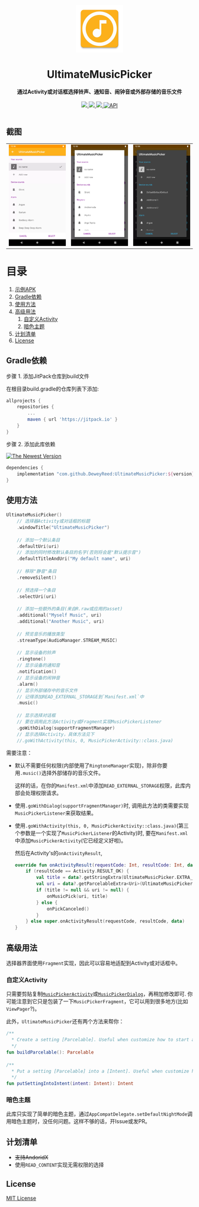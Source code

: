 <div align="center">
  <img src="https://github.com/DeweyReed/UltimateMusicPicker/blob/master/art/ic_launcher-web.webp?raw=true" height="128" />
</div>

<h1 align="center">UltimateMusicPicker</h1>

<div align="center">
  <strong>通过Activity或对话框选择铃声、通知音、闹钟音或外部存储的音乐文件</strong>
</div>
</br>
<div align="center">
    <a href="https://android-arsenal.com/details/1/7141">
        <img src="https://img.shields.io/badge/Android%20Arsenal-UltimateMusicPicker-green.svg?style=flat"/>
    </a>
    <a href="https://travis-ci.org/DeweyReed/UltimateMusicPicker">
        <img src="https://travis-ci.org/DeweyReed/UltimateMusicPicker.svg?branch=master"/>
    </a>
    <a href="https://jitpack.io/#DeweyReed/UltimateMusicPicker">
        <img src="https://jitpack.io/v/DeweyReed/UltimateMusicPicker.svg"/>
    </a>
    <a href="https://android-arsenal.com/api?level=14">
        <img src="https://img.shields.io/badge/API-14%2B-brightgreen.svg?style=flat" border="0" alt="API">
    </a>
</div>
</br>

## 截图

||||
|:-:|:-:|:-:|
|![Activity](https://github.com/DeweyReed/UltimateMusicPicker/blob/master/art/activity.webp?raw=true)|![对话框](https://github.com/DeweyReed/UltimateMusicPicker/blob/master/art/dialog.webp?raw=true)|![暗色对话框](https://github.com/DeweyReed/UltimateMusicPicker/blob/master/art/dark.webp?raw=true)|

# 目录

1. [示例APK](https://github.com/DeweyReed/UltimateMusicPicker/releases)
1. [Gradle依赖](#gradle依赖)
1. [使用方法](#使用方法)
1. [高级用法](#高级用法)
    1. [自定义Activity](#自定义Activity)
    1. [暗色主题](#暗色主题)
1. [计划清单](#计划清单)
1. [License](#license)

## Gradle依赖

步骤 1. 添加JitPack仓库到build文件

在根目录build.gradle的仓库列表下添加:

```Groovy
allprojects {
    repositories {
        ...
        maven { url 'https://jitpack.io' }
    }
}
```

步骤 2. 添加此库依赖

[![The Newest Version](https://jitpack.io/v/DeweyReed/UltimateMusicPicker.svg)](https://jitpack.io/#DeweyReed/UltimateMusicPicker)

```Groovy
dependencies {
    implementation "com.github.DeweyReed:UltimateMusicPicker:${version}"
}
```

## 使用方法

```Kotlin
UltimateMusicPicker()
    // 选择器Activity或对话框的标题
    .windowTitle("UltimateMusicPicker")

    // 添加一个默认条目
    .defaultUri(uri)
    // 添加的同时修改默认条目的名字(否则将会是"默认提示音")
    .defaultTitleAndUri("My default name", uri)

    // 移除"静音"条目
    .removeSilent()

    // 预选择一个条目
    .selectUri(uri)

    // 添加一些额外的条目(来自R.raw或应用的asset)
    .additional("Myself Music", uri)
    .additional("Another Music", uri)

    // 预览音乐的播放类型
    .streamType(AudioManager.STREAM_MUSIC)

    // 显示设备的铃声
    .ringtone()
    // 显示设备的通知音
    .notification()
    // 显示设备的闹钟音
    .alarm()
    // 显示外部储存中的音乐文件
    // 记得添加READ_EXTERNAL_STORAGE到`Manifest.xml`中
    .music()

    // 显示选择对话框
    // 要在调用此方法Activity或Fragment实现MusicPickerListener
    .goWithDialog(supportFragmentManager)
    // 显示选择Activity，具体方法见下
    //.goWithActivity(this, 0, MusicPickerActivity::class.java)
```

需要注意：

- 默认不需要任何权限(内部使用了`RingtoneManager`实现)，除非你要用`.music()`选择外部储存的音乐文件。

    这样的话，在你的`Manifest.xml`中添加`READ_EXTERNAL_STORAGE`权限，此库内部会处理权限请求。
- 使用`.goWithDialog(supportFragmentManager)`时, 调用此方法的类需要实现`MusicPickerListener`来获取结果。
- 使用`.goWithActivity(this, 0, MusicPickerActivity::class.java)`(第三个参数是一个实现了`MusicPickerListener`的Activity)时, 要在`Manifest.xml`中添加`MusicPickerActivity`(它已经定义好啦)。

    然后在Activity's的`onActivityResult`,

    ```Kotlin
    override fun onActivityResult(requestCode: Int, resultCode: Int, data: Intent?) {
        if (resultCode == Activity.RESULT_OK) {
            val title = data?.getStringExtra(UltimateMusicPicker.EXTRA_SELECTED_TITLE)
            val uri = data?.getParcelableExtra<Uri>(UltimateMusicPicker.EXTRA_SELECTED_URI)
            if (title != null && uri != null) {
                onMusicPick(uri, title)
            } else {
                onPickCanceled()
            }
        } else super.onActivityResult(requestCode, resultCode, data)
    }
    ```

## 高级用法

选择器界面使用`Fragment`实现，因此可以容易地适配到Activity或对话框中。

### 自定义Activity

只需要剪贴复制[`MusicPickerActivity`](https://github.com/DeweyReed/UltimateMusicPicker/blob/master/library/src/main/java/xyz/aprildown/ringtone/MusicPickerActivity.kt)或[`MusicPickerDialog`](https://github.com/DeweyReed/UltimateMusicPicker/blob/master/library/src/main/java/xyz/aprildown/ringtone/MusicPickerDialog.kt)，再稍加修改即可. 你可能注意到它只是包装了一下`MusicPickerFragment`，它可以用到很多地方(比如`ViewPager`?)。

此外，`UltimateMusicPicker`还有两个方法来帮你：

```Kotlin
/**
  * Create a setting [Parcelable]. Useful when customize how to start activity
  */
fun buildParcelable(): Parcelable

/**
  * Put a setting [Parcelable] into a [Intent]. Useful when customize how to start activity
  */
fun putSettingIntoIntent(intent: Intent): Intent
```

### 暗色主题

此库只实现了简单的暗色主题，通过`AppCompatDelegate.setDefaultNightMode`调用暗色主题时，没任何问题。这样不够的话，开Issue或发PR。

## 计划清单

- ~~支持AndoridX~~
- 使用`READ_CONTENT`实现无需权限的选择

## License

[MIT License](https://github.com/DeweyReed/UltimateMusicPicker/blob/master/LICENSE)